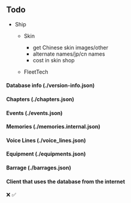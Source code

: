 ## Todo

* Ship

  * Skin
    * get Chinese skin images/other
    * alternate names/jp/cn names
    * cost in skin shop

  * FleetTech

#### Database info (./version-info.json)

#### Chapters (./chapters.json)

#### Events (./events.json)

#### Memories (./memories.internal.json)

#### Voice Lines (./voice_lines.json)

#### Equipment (./equipments.json)

#### Barrage (./barrages.json)

#### Client that uses the database from the internet



❌ ✅

